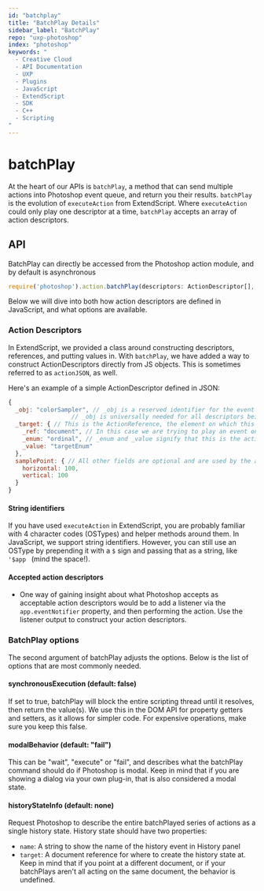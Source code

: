 ```yaml
---
id: "batchplay"
title: "BatchPlay Details"
sidebar_label: "BatchPlay"
repo: "uxp-photoshop"
index: "photoshop"
keywords: "
  - Creative Cloud
  - API Documentation
  - UXP
  - Plugins
  - JavaScript
  - ExtendScript
  - SDK
  - C++
  - Scripting
"
---
```

# batchPlay

At the heart of our APIs is `batchPlay`, a method that can send multiple actions into Photoshop event queue, and return you their results. `batchPlay` is the evolution of `executeAction` from ExtendScript. Where `executeAction` could only play one descriptor at a time, `batchPlay` accepts an array of action descriptors. 

## API

BatchPlay can directly be accessed from the Photoshop action module, and by default is asynchronous

```javascript
require('photoshop').action.batchPlay(descriptors: ActionDescriptor[], options: Object): Promise<Object[]>
```

Below we will dive into both how action descriptors are defined in JavaScript, and what options are available.

### Action Descriptors

In ExtendScript, we provided a class around constructing descriptors, references, and putting values in. With `batchPlay`, we have added a way to construct ActionDescriptors directly from JS objects. This is sometimes referred to as `actionJSON`, as well. 

Here's an example of a simple ActionDescriptor defined in JSON:

```javascript
{
  _obj: "colorSampler", // _obj is a reserved identifier for the event of the action descriptor. 
                  // _obj is universally needed for all descriptors being passed into batchPlay.
  _target: { // This is the ActionReference, the element on which this action should be played
    _ref: "document", // In this case we are trying to play an event on the document element
    _enum: "ordinal", // _enum and _value signify that this is the active element. In document's case, this is the active document
    _value: "targetEnum"
  },
  samplePoint: { // All other fields are optional and are used by the action itself
    horizontal: 100,
    vertical: 100
  }
}
```

#### String identifiers

If you have used `executeAction` in ExtendScript, you are probably familiar with 4 character codes (OSTypes) and helper methods around them. In JavaScript, we support string identifiers. However, you can still use an OSType by prepending it with a `$` sign and passing that as a string, like `'$app ` (mind the space!).

#### Accepted action descriptors

- One way of gaining insight about what Photoshop accepts as acceptable action descriptors would be to add a listener via the `app.eventNotifier` property, and then performing the action. Use the listener output to construct your action descriptors.

### BatchPlay options

The second argument of batchPlay adjusts the options. Below is the list of options that are most commonly needed.

#### synchronousExecution (default: false)

If set to true, batchPlay will block the entire scripting thread until it resolves, then return the value(s). We use this in the DOM API for property getters and setters, as it allows for simpler code. For expensive operations, make sure you keep this false.

#### modalBehavior (default: "fail")

This can be "wait", "execute" or "fail", and describes what the batchPlay command should do if Photoshop is modal. Keep in mind that if you are showing a dialog via your own plug-in, that is also considered a modal state.

#### historyStateInfo (default: none)

Request Photoshop to describe the entire batchPlayed series of actions as a single history state. History state should have two properties:

 * `name`: A string to show the name of the history event in History panel
 * `target`: A document reference for where to create the history state at. Keep in mind that if you point at a different document, or if your batchPlays aren't all acting on the same document, the behavior is undefined.
